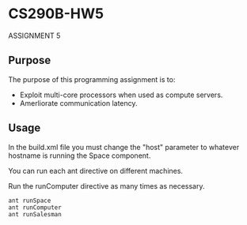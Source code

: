 CS290B-HW5
==========

ASSIGNMENT 5

Purpose
-------
The purpose of this programming assignment is to:

- Exploit multi-core processors when used as compute servers.
- Amerliorate communication latency.

Usage
-----
In the build.xml file you must change the "host" parameter to whatever hostname is running the Space component.

You can run each ant directive on different machines.

Run the runComputer directive as many times as necessary.

	ant runSpace
	ant runComputer
	ant runSalesman
